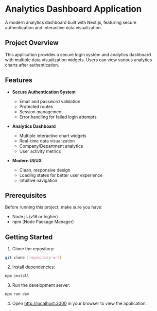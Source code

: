 # Analytics Dashboard Application

A modern analytics dashboard built with Next.js, featuring secure authentication and interactive data visualization.

## Project Overview

This application provides a secure login system and analytics dashboard with multiple data visualization widgets. Users can view various analytics charts after authentication.

## Features

- **Secure Authentication System**

  - Email and password validation
  - Protected routes
  - Session management
  - Error handling for failed login attempts

- **Analytics Dashboard**

  - Multiple interactive chart widgets
  - Real-time data visualization
  - Company/Department analytics
  - User activity metrics

- **Modern UI/UX**
  - Clean, responsive design
  - Loading states for better user experience
  - Intuitive navigation

## Prerequisites

Before running this project, make sure you have:

- Node.js (v18 or higher)
- npm (Node Package Manager)

## Getting Started

1. Clone the repository:

```bash
git clone [repository-url]
```

2. Install dependencies:

```bash
npm install
```

3. Run the development server:

```bash
npm run dev
```

4. Open [http://localhost:3000](http://localhost:3000) in your browser to view the application.
